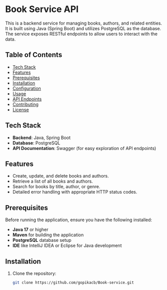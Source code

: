 # Book Service API

This is a backend service for managing books, authors, and related entities. It is built using Java (Spring Boot) and utilizes PostgreSQL as the database. The service exposes RESTful endpoints to allow users to interact with the data.

## Table of Contents
- [Tech Stack](#tech-stack)
- [Features](#features)
- [Prerequisites](#prerequisites)
- [Installation](#installation)
- [Configuration](#configuration)
- [Usage](#usage)
- [API Endpoints](#api-endpoints)
- [Contributing](#contributing)
- [License](#license)

## Tech Stack
- **Backend**: Java, Spring Boot
- **Database**: PostgreSQL
- **API Documentation**: Swagger (for easy exploration of API endpoints)

## Features
- Create, update, and delete books and authors.
- Retrieve a list of all books and authors.
- Search for books by title, author, or genre.
- Detailed error handling with appropriate HTTP status codes.

## Prerequisites
Before running the application, ensure you have the following installed:
- **Java 17** or higher
- **Maven** for building the application
- **PostgreSQL** database setup
- **IDE** like IntelliJ IDEA or Eclipse for Java development

## Installation

1. Clone the repository:
   ```bash
   git clone https://github.com/gopikacb/Book-service.git